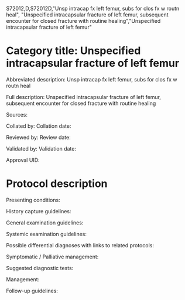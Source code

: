 S72012,D,S72012D,"Unsp intracap fx left femur, subs for clos fx w routn heal", "Unspecified intracapsular fracture of left femur, subsequent encounter for closed fracture with routine healing","Unspecified intracapsular fracture of left femur"
# Category title: Unspecified intracapsular fracture of left femur

Abbreviated description: Unsp intracap fx left femur, subs for clos fx w routn heal

Full description: Unspecified intracapsular fracture of left femur, subsequent encounter for closed fracture with routine healing

Sources:

Collated by:
Collation date:

Reviewed by:
Review date:

Validated by:
Validation date:

Approval UID:

# Protocol description

Presenting conditions:

History capture guidelines:

General examination guidelines:

Systemic examination guidelines:

Possible differential diagnoses with links to related protocols:

Symptomatic / Palliative management:

Suggested diagnostic tests:

Management:

Follow-up guidelines:
